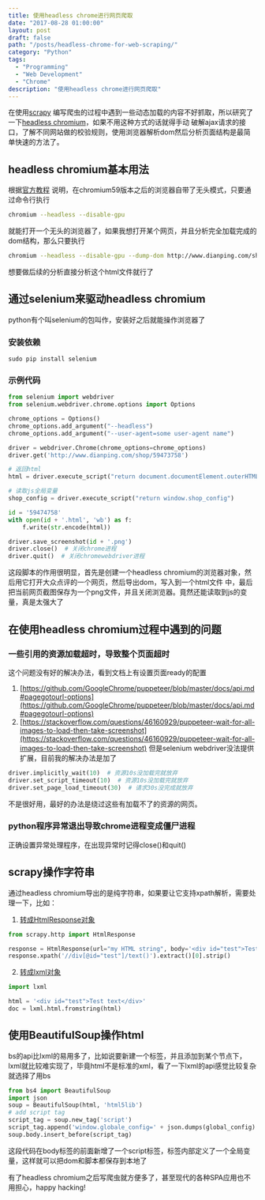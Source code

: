 ```yaml
---
title: 使用headless chrome进行网页爬取
date: "2017-08-28 01:00:00"
layout: post
draft: false
path: "/posts/headless-chrome-for-web-scraping/"
category: "Python"
tags:
  - "Programming"
  - "Web Development"
  - "Chrome"
description: "使用headless chrome进行网页爬取"
---
```


在使用[scrapy](https://scrapy.org/) 编写爬虫的过程中遇到一些动态加载的内容不好抓取，所以研究了一下[headless chromium](https://chromium.googlesource.com/chromium/src/+/lkgr/headless/README.md)，如果不用这种方式的话就得手动
破解ajax请求的接口，了解不同网站做的校验规则，使用浏览器解析dom然后分析页面结构是最简单快速的方法了。

## headless chromium基本用法
根据[官方教程](https://developers.google.com/web/updates/2017/04/headless-chrome) 说明，在chromium59版本之后的浏览器自带了无头模式，只要通过命令行执行
```bash
chromium --headless --disable-gpu
```

就能打开一个无头的浏览器了，如果我想打开某个网页，并且分析完全加载完成的dom结构，那么只要执行
```bash
chromium --headless --disable-gpu --dump-dom http://www.dianping.com/shop/14198848 > /tmp/14198848.html
```

想要做后续的分析直接分析这个html文件就行了

## 通过selenium来驱动headless chromium
python有个叫selenium的包叫作，安装好之后就能操作浏览器了
### 安装依赖
`sudo pip install selenium`

### 示例代码
```python
from selenium import webdriver
from selenium.webdriver.chrome.options import Options

chrome_options = Options()
chrome_options.add_argument("--headless")
chrome_options.add_argument("--user-agent=some user-agent name")

driver = webdriver.Chrome(chrome_options=chrome_options)
driver.get('http://www.dianping.com/shop/59473758')

# 返回html
html = driver.execute_script("return document.documentElement.outerHTML")

# 读取js全局变量
shop_config = driver.execute_script("return window.shop_config")

id = '59474758'
with open(id + '.html', 'wb') as f:
    f.write(str.encode(html))

driver.save_screenshot(id + '.png')
driver.close()  # 关闭chrome进程
driver.quit()  # 关闭chromewebdriver进程
```
这段脚本的作用很明显，首先是创建一个headless chromium的浏览器对象，然后用它打开大众点评的一个网页，然后导出dom，写入到一个html文件
中，最后把当前网页截图保存为一个png文件，并且关闭浏览器。竟然还能读取到js的变量，真是太强大了

## 在使用headless chromium过程中遇到的问题
### 一些引用的资源加载超时，导致整个页面超时
这个问题没有好的解决办法，看到文档上有设置页面ready的配置
1. [https://github.com/GoogleChrome/puppeteer/blob/master/docs/api.md#pagegotourl-options](https://github.com/GoogleChrome/puppeteer/blob/master/docs/api.md#pagegotourl-options)
2. [https://stackoverflow.com/questions/46160929/puppeteer-wait-for-all-images-to-load-then-take-screenshot](https://stackoverflow.com/questions/46160929/puppeteer-wait-for-all-images-to-load-then-take-screenshot)
但是selenium webdriver没法提供扩展，目前我的解决办法是加了

```python
driver.implicitly_wait(10)  # 资源10s没加载完就放弃
driver.set_script_timeout(10)  # 资源10s没加载完就放弃
driver.set_page_load_timeout(30)  # 请求30s没完成就放弃
```
不是很好用，最好的办法是绕过这些有加载不了的资源的网页。
### python程序异常退出导致chrome进程变成僵尸进程
正确设置异常处理程序，在出现异常时记得close()和quit()

## scrapy操作字符串
通过headless chromium导出的是纯字符串，如果要让它支持xpath解析，需要处理一下，比如：
1. [转成HtmlResponse对象](https://stackoverflow.com/questions/27323740/scrapy-convert-html-string-to-htmlresponse-object)

```python
from scrapy.http import HtmlResponse

response = HtmlResponse(url="my HTML string", body='<div id="test">Test text</div>')
response.xpath('//div[@id="test"]/text()').extract()[0].strip()
```

2. [转成lxml对象](https://stackoverflow.com/questions/8711030/fetch-partial-string-matched-html-tag-using-xpath)

```python
import lxml

html = '<div id="test">Test text</div>'
doc = lxml.html.fromstring(html)
```

## 使用BeautifulSoup操作html
bs的api比lxml的易用多了，比如说要新建一个标签，并且添加到某个节点下，lxml就比较难实现了，毕竟html不是标准的xml，看了一下lxml的api感觉比较复杂
就选择了用bs
```python
from bs4 import BeautifulSoup
import json
soup = BeautifulSoup(html, 'html5lib')
# add script tag
script_tag = soup.new_tag('script')
script_tag.append('window.globale_config=' + json.dumps(global_config) + ';')
soup.body.insert_before(script_tag)
```
这段代码在body标签的前面新增了一个script标签，标签内部定义了一个全局变量，这样就可以把dom和脚本都保存到本地了

有了headless chromium之后写爬虫就方便多了，甚至现代的各种SPA应用也不用担心，happy hacking!
